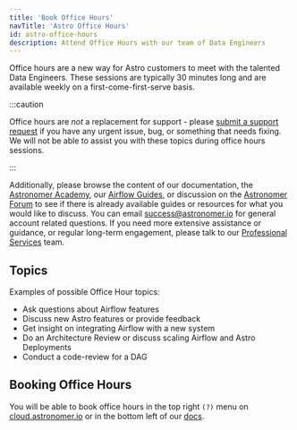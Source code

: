 ```yaml
---
title: 'Book Office Hours'
navTitle: 'Astro Office Hours'
id: astro-office-hours
description: Attend Office Hours with our team of Data Engineers
---
```


Office hours are a new way for Astro customers to meet with the talented Data Engineers.
These sessions are typically 30 minutes long and are available weekly on a first-come-first-serve basis.

:::caution

Office hours are _not_ a replacement for support - please [submit a support request](astro-support.md) if you have any urgent issue, bug, or something that needs fixing. We will not be able to assist you with these topics during office hours sessions.

:::

Additionally, please browse the content of our documentation, the [Astronomer Academy](https://academy.astronomer.io/), our [Airflow Guides](https://docs.astronomer.io/learn/), or discussion on the [Astronomer Forum](https://forum.astronomer.io) to see if there is already available guides or resources for what you would like to discuss. You can email [success@astronomer.io](mailto:success@astronomer.io) for general account related questions. If you need more extensive assistance or guidance, or regular long-term engagement, please talk to our [Professional Services](https://www.astronomer.io/professional-services/) team.

## Topics

Examples of possible Office Hour topics:
- Ask questions about Airflow features
- Discuss new Astro features or provide feedback
- Get insight on integrating Airflow with a new system 
- Do an Architecture Review or discuss scaling Airflow and Astro Deployments 
- Conduct a code-review for a DAG


## Booking Office Hours
You will be able to book office hours in the top right `(?)` menu on [cloud.astronomer.io](https://cloud.astronomer.io) or in the bottom left of our [docs](https://docs.astronomer.io/astro).

